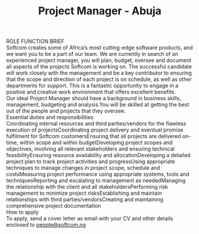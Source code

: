 ---
title:              Project Manager - Abuja
location:           Abuja
department:         Engineering
subunit:            
featured_image:     /uploads/headers/openings-header.jpg
image_description:
body: |-
    ### ROLE FUNCTION BRIEF

    Softcom creates some of Africa’s most cutting-edge software products, and we want you to be a part of our team. We are currently in search of an experienced project manager, you will plan, budget, oversee and document all aspects of the projects Softcom is working on. The successful candidate will work closely with the management and be a key contributor to ensuring that the scope and direction of each project is on schedule, as well as other departments for support.
    This is a fantastic opportunity to engage in a positive and creative work environment that offers excellent benefits.

    Our ideal Project Manager should have a background in business skills, management, budgeting and analysis.You will be skilled at getting the best out of the people and projects that they oversee.

    ### Essential duties and responsibilities
    - Coordinating internal resources and third parties/vendors for the flawless execution of projects
    - Coordinating project delivery and eventual promise fulfilment for Softcom customers
    - Ensuring that all projects are delivered on-time, within scope and within budget
    - Developing project scopes and objectives, involving all relevant stakeholders and ensuring technical feasibility
    - Ensuring resource availability and allocation
    - Developing a detailed project plan to track project activities and progress
    - Using appropriate techniques to manage changes in project scope, schedule and costs 
    - Measuring project performance using appropriate systems, tools and techniques
    - Reporting and escalating to management as needed
    - Managing the relationship with the client and all stakeholders
    - Performing risk management to minimize project risks
    - Establishing and maintain relationships with third parties/vendors
    - Creating and maintaining comprehensive project documentation

    ### How to apply
    To apply, send a cover letter as email with your CV and other details enclosed to [people@softcom.ng](mailto:people@softcom.ng)
---